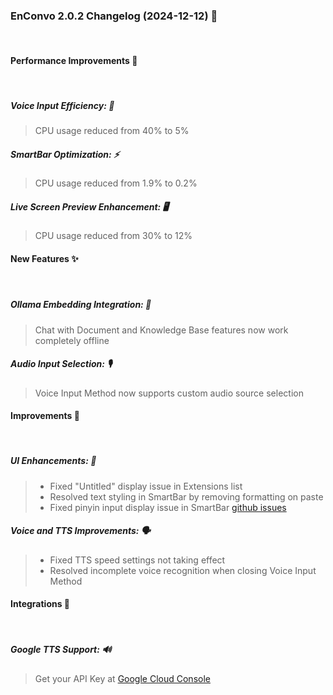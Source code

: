 ### EnConvo 2.0.2 Changelog (2024-12-12) 🚀

<br/>

#### Performance Improvements 🚀

<br/>

##### Voice Input Efficiency: 🎤
> CPU usage reduced from 40% to 5%

##### SmartBar Optimization: ⚡️
> CPU usage reduced from 1.9% to 0.2%

##### Live Screen Preview Enhancement: 🖥
> CPU usage reduced from 30% to 12%



#### New Features ✨

<br/>

##### Ollama Embedding Integration: 🔄
> Chat with Document and Knowledge Base features now work completely offline

##### Audio Input Selection: 🎙
> Voice Input Method now supports custom audio source selection

#### Improvements 🔧

<br/>

##### UI Enhancements: 🎯
> - Fixed "Untitled" display issue in Extensions list
> - Resolved text styling in SmartBar by removing formatting on paste
> - Fixed pinyin input display issue in SmartBar [github issues]( https://github.com/ysnows/enconvo/issues/5)

##### Voice and TTS Improvements: 🗣
> - Fixed TTS speed settings not taking effect
> - Resolved incomplete voice recognition when closing Voice Input Method

#### Integrations 🔌

<br/>

##### Google TTS Support: 🔊
> Get your API Key at [Google Cloud Console](https://console.cloud.google.com/apis/credentials)